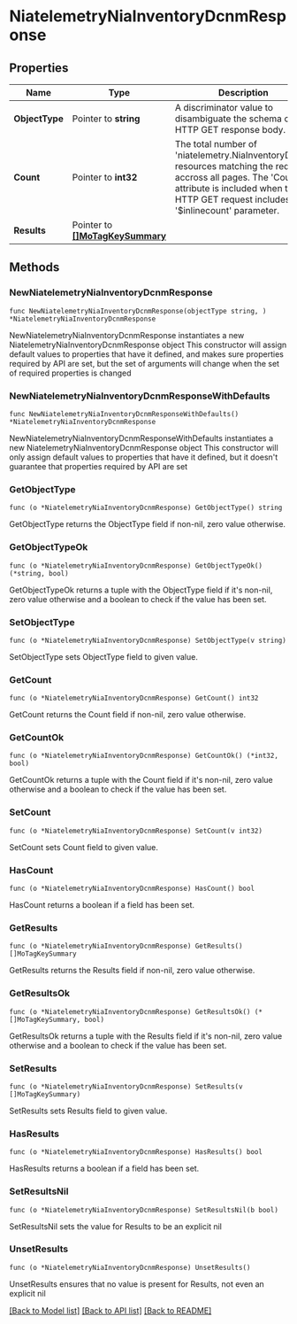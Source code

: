 # NiatelemetryNiaInventoryDcnmResponse

## Properties

Name | Type | Description | Notes
------------ | ------------- | ------------- | -------------
**ObjectType** | Pointer to **string** | A discriminator value to disambiguate the schema of a HTTP GET response body. | 
**Count** | Pointer to **int32** | The total number of &#39;niatelemetry.NiaInventoryDcnm&#39; resources matching the request, accross all pages. The &#39;Count&#39; attribute is included when the HTTP GET request includes the &#39;$inlinecount&#39; parameter. | [optional] 
**Results** | Pointer to [**[]MoTagKeySummary**](MoTagKeySummary.md) |  | [optional] 

## Methods

### NewNiatelemetryNiaInventoryDcnmResponse

`func NewNiatelemetryNiaInventoryDcnmResponse(objectType string, ) *NiatelemetryNiaInventoryDcnmResponse`

NewNiatelemetryNiaInventoryDcnmResponse instantiates a new NiatelemetryNiaInventoryDcnmResponse object
This constructor will assign default values to properties that have it defined,
and makes sure properties required by API are set, but the set of arguments
will change when the set of required properties is changed

### NewNiatelemetryNiaInventoryDcnmResponseWithDefaults

`func NewNiatelemetryNiaInventoryDcnmResponseWithDefaults() *NiatelemetryNiaInventoryDcnmResponse`

NewNiatelemetryNiaInventoryDcnmResponseWithDefaults instantiates a new NiatelemetryNiaInventoryDcnmResponse object
This constructor will only assign default values to properties that have it defined,
but it doesn't guarantee that properties required by API are set

### GetObjectType

`func (o *NiatelemetryNiaInventoryDcnmResponse) GetObjectType() string`

GetObjectType returns the ObjectType field if non-nil, zero value otherwise.

### GetObjectTypeOk

`func (o *NiatelemetryNiaInventoryDcnmResponse) GetObjectTypeOk() (*string, bool)`

GetObjectTypeOk returns a tuple with the ObjectType field if it's non-nil, zero value otherwise
and a boolean to check if the value has been set.

### SetObjectType

`func (o *NiatelemetryNiaInventoryDcnmResponse) SetObjectType(v string)`

SetObjectType sets ObjectType field to given value.


### GetCount

`func (o *NiatelemetryNiaInventoryDcnmResponse) GetCount() int32`

GetCount returns the Count field if non-nil, zero value otherwise.

### GetCountOk

`func (o *NiatelemetryNiaInventoryDcnmResponse) GetCountOk() (*int32, bool)`

GetCountOk returns a tuple with the Count field if it's non-nil, zero value otherwise
and a boolean to check if the value has been set.

### SetCount

`func (o *NiatelemetryNiaInventoryDcnmResponse) SetCount(v int32)`

SetCount sets Count field to given value.

### HasCount

`func (o *NiatelemetryNiaInventoryDcnmResponse) HasCount() bool`

HasCount returns a boolean if a field has been set.

### GetResults

`func (o *NiatelemetryNiaInventoryDcnmResponse) GetResults() []MoTagKeySummary`

GetResults returns the Results field if non-nil, zero value otherwise.

### GetResultsOk

`func (o *NiatelemetryNiaInventoryDcnmResponse) GetResultsOk() (*[]MoTagKeySummary, bool)`

GetResultsOk returns a tuple with the Results field if it's non-nil, zero value otherwise
and a boolean to check if the value has been set.

### SetResults

`func (o *NiatelemetryNiaInventoryDcnmResponse) SetResults(v []MoTagKeySummary)`

SetResults sets Results field to given value.

### HasResults

`func (o *NiatelemetryNiaInventoryDcnmResponse) HasResults() bool`

HasResults returns a boolean if a field has been set.

### SetResultsNil

`func (o *NiatelemetryNiaInventoryDcnmResponse) SetResultsNil(b bool)`

 SetResultsNil sets the value for Results to be an explicit nil

### UnsetResults
`func (o *NiatelemetryNiaInventoryDcnmResponse) UnsetResults()`

UnsetResults ensures that no value is present for Results, not even an explicit nil

[[Back to Model list]](../README.md#documentation-for-models) [[Back to API list]](../README.md#documentation-for-api-endpoints) [[Back to README]](../README.md)


